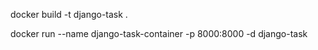 docker build -t django-task .  

docker run --name django-task-container -p 8000:8000 -d django-task
